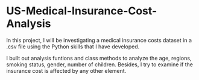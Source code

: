 # US-Medical-Insurance-Cost-Analysis
In this project, I will be investigating a medical insurance costs dataset in a .csv file using the Python skills that I have developed.

I bullt out analysis funtions and class methods to analyze the age, regions, smoking status, gender, number of children. Besides, I try to examine if the insurance cost is affected by any other element.
